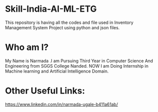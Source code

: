 
# Skill-India-AI-ML-ETG

This repository is having all the codes and file used in Inventory Management System Project using python and json files.


# Who am I?

My Name is Narmada .I am Pursuing Third Year in Computer Science And Engineering from SGGS College Nanded. NOW I am Doing Internship in Machine learning and Artificial Intelligence Domain.

# Other Useful Links:
https://www.linkedin.com/in/narmada-ugale-b411a61ab/
